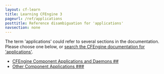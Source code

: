 ```yaml
---
layout: cf-learn
title: Learning CFEngine 3
pageurl: /ref/applications
posttitle: Reference disambiguation for 'applications'
navsection: none
---
```


The term 'applications' could refer to several sections in the documentation. Please choose one below, or
[search the CFEngine documentation for 'applications'](http://docs.cfengine.com/latest/search.html?q=applications).

- [CFEngine Component Applications and Daemons \#\#](http://docs.cfengine.com/latest/guide-introduction.html#cfengine-component-applications-and-daemons-##)
- [Other Component Applications \#\#\#](http://docs.cfengine.com/latest/guide-introduction.html#other-component-applications-###)
